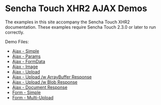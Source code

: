 # Sencha Touch XHR2 AJAX Demos

The examples in this site accompany the Sencha Touch XHR2 documentation. 
These examples require Sencha Touch 2.3.0 or later to run correctly.

Demo Files:

<ul>
<li><a href="https://github.com/senchalabs/ajax_demos/ajax-simple.html">Ajax - Simple</a></li>
<li><a href="https://github.com/senchalabs/ajax_demos/ajax-params.html">Ajax - Params</a></li>
<li><a href="https://github.com/senchalabs/ajax_demos/ajax-formdata.html">Ajax - FormData</a></li>
<li><a href="https://github.com/senchalabs/ajax_demos/ajax-image.html">Ajax - Image</a></li>
<li><a href="https://github.com/senchalabs/ajax_demos/ajax-upload.html">Ajax - Upload</a></li>
<li><a href="https://github.com/senchalabs/ajax_demos/ajax-upload-arraybuffer.html">Ajax - Upload /w ArrayBuffer Response</a></li>
<li><a href="https://github.com/senchalabs/ajax_demos/ajax-upload-blob.html">Ajax - Upload /w Blob Response</a></li>
<li><a href="https://github.com/senchalabs/ajax_demos/ajax-document.html">Ajax - Document Response</a></li>
<li><a href="https://github.com/senchalabs/ajax_demos/form-simple.html">Form - Simple</a></li>
<li><a href="https://github.com/senchalabs/ajax_demos/form-upload.html">Form - Multi-Upload</a></li>
</ul>

